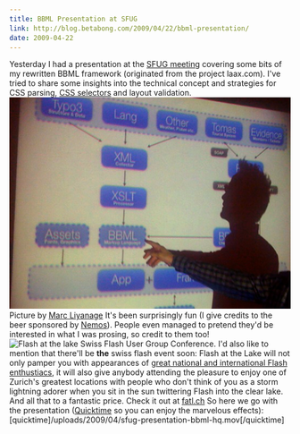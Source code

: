 ```yaml
---
title: BBML Presentation at SFUG
link: http://blog.betabong.com/2009/04/22/bbml-presentation/
date: 2009-04-22
---
```



Yesterday I had a presentation at the [SFUG meeting](http://www.sfug.ch/?p=123) covering some bits of my rewritten BBML framework (originated from the project laax.com). I've tried to share some insights into the technical concept and strategies for CSS parsing, [CSS selectors](http://en.wikipedia.org/wiki/CSS_selector) and layout validation. ![Sev presenting...](/uploads/2009/04/sfug-pres.jpg) Picture by [Marc Liyanage](http://www.entropy.ch/about/welcome.html) It's been surprisingly fun (I give credits to the beer sponsored by [Nemos](http://www.nemos.ch/)). People even managed to pretend they'd be interested in what I was prosing, so credit to them too! ![Flash at the lake Swiss Flash User Group Conference.](http://fatl.ch/banners/fatl_button3_120x60.gif) I'd also like to mention that there'll be **the** swiss flash event soon: Flash at the Lake will not only pamper you with appearances of [great national and international Flash enthustiacs](http://fatl.ch/?page_id=16), it will also give anybody attending the pleasure to enjoy one of Zurich's greatest locations with people who don't think of you as a storm lightning adorer when you sit in the sun twittering Flash into the clear lake. And all that to a fantastic price. Check it out at [fatl.ch](http://fatl.ch) So here we go with the presentation ([Quicktime](http://www.apple.com/quicktime/download/) so you can enjoy the marvelous effects): [quicktime]/uploads/2009/04/sfug-presentation-bbml-hq.mov[/quicktime]
